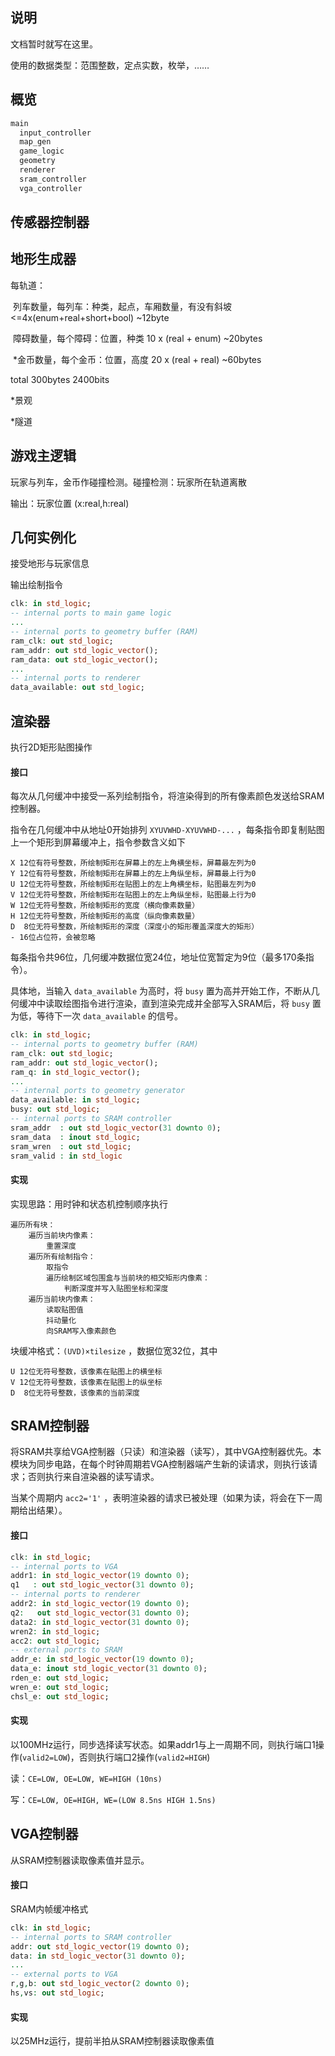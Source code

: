 ## 说明

文档暂时就写在这里。

使用的数据类型：范围整数，定点实数，枚举，……

## 概览

```vhdl
main
  input_controller
  map_gen
  game_logic
  geometry
  renderer
  sram_controller
  vga_controller
```

## 传感器控制器



## 地形生成器

每轨道：

​		列车数量，每列车：种类，起点，车厢数量，有没有斜坡 <=4x(enum+real+short+bool) \~12byte

​		障碍数量，每个障碍：位置，种类 10 x (real + enum) \~20bytes

​		\*金币数量，每个金币：位置，高度 20 x (real + real) \~60bytes

total 300bytes 2400bits

\*景观

\*隧道

## 游戏主逻辑

玩家与列车，金币作碰撞检测。碰撞检测：玩家所在轨道离散

输出：玩家位置 (x:real,h:real)

## 几何实例化

接受地形与玩家信息

输出绘制指令

```vhdl
clk: in std_logic;
-- internal ports to main game logic
...
-- internal ports to geometry buffer (RAM)
ram_clk: out std_logic;
ram_addr: out std_logic_vector();
ram_data: out std_logic_vector();
...
-- internal ports to renderer
data_available: out std_logic;
```

## 渲染器

执行2D矩形贴图操作

#### 接口

每次从几何缓冲中接受一系列绘制指令，将渲染得到的所有像素颜色发送给SRAM控制器。

指令在几何缓冲中从地址0开始排列 `XYUVWHD-XYUVWHD-...` ，每条指令即复制贴图上一个矩形到屏幕缓冲上，指令参数含义如下

```plain
X 12位有符号整数，所绘制矩形在屏幕上的左上角横坐标，屏幕最左列为0
Y 12位有符号整数，所绘制矩形在屏幕上的左上角纵坐标，屏幕最上行为0
U 12位无符号整数，所绘制矩形在贴图上的左上角横坐标，贴图最左列为0
V 12位无符号整数，所绘制矩形在贴图上的左上角纵坐标，贴图最上行为0
W 12位无符号整数，所绘制矩形的宽度（横向像素数量）
H 12位无符号整数，所绘制矩形的高度（纵向像素数量）
D  8位无符号整数，所绘制矩形的深度（深度小的矩形覆盖深度大的矩形）
- 16位占位符，会被忽略
```

每条指令共96位，几何缓冲数据位宽24位，地址位宽暂定为9位（最多170条指令）。

具体地，当输入 `data_available` 为高时，将 `busy` 置为高并开始工作，不断从几何缓冲中读取绘图指令进行渲染，直到渲染完成并全部写入SRAM后，将 `busy` 置为低，等待下一次 `data_available` 的信号。

```vhdl
clk: in std_logic;
-- internal ports to geometry buffer (RAM)
ram_clk: out std_logic;
ram_addr: out std_logic_vector();
ram_q: in std_logic_vector();
...
-- internal ports to geometry generator
data_available: in std_logic;
busy: out std_logic;
-- internal ports to SRAM controller
sram_addr  : out std_logic_vector(31 downto 0);
sram_data  : inout std_logic;
sram_wren  : out std_logic;
sram_valid : in std_logic
```

#### 实现

实现思路：用时钟和状态机控制顺序执行

```plain
遍历所有块：
    遍历当前块内像素：
        重置深度
    遍历所有绘制指令：
        取指令
        遍历绘制区域包围盒与当前块的相交矩形内像素：
            判断深度并写入贴图坐标和深度
    遍历当前块内像素：
        读取贴图值
        抖动量化
        向SRAM写入像素颜色
```

块缓冲格式：`(UVD)×tilesize` ，数据位宽32位，其中

```plain
U 12位无符号整数，该像素在贴图上的横坐标
V 12位无符号整数，该像素在贴图上的纵坐标
D  8位无符号整数，该像素的当前深度
```

## SRAM控制器

将SRAM共享给VGA控制器（只读）和渲染器（读写），其中VGA控制器优先。本模块为同步电路，在每个时钟周期若VGA控制器端产生新的读请求，则执行该请求；否则执行来自渲染器的读写请求。

当某个周期内 `acc2='1'` ，表明渲染器的请求已被处理（如果为读，将会在下一周期给出结果）。

#### 接口

```vhdl
clk: in std_logic;
-- internal ports to VGA
addr1: in std_logic_vector(19 downto 0);
q1   : out std_logic_vector(31 downto 0);
-- internal ports to renderer
addr2: in std_logic_vector(19 downto 0);
q2:   out std_logic_vector(31 downto 0);
data2: in std_logic_vector(31 downto 0);
wren2: in std_logic;
acc2: out std_logic;
-- external ports to SRAM
addr_e: in std_logic_vector(19 downto 0);
data_e: inout std_logic_vector(31 downto 0);
rden_e: out std_logic;
wren_e: out std_logic;
chsl_e: out std_logic;
```

#### 实现

以100MHz运行，同步选择读写状态。如果addr1与上一周期不同，则执行端口1操作(`valid2=LOW`)，否则执行端口2操作(`valid2=HIGH`)

读：`CE=LOW, OE=LOW, WE=HIGH (10ns)`

写：`CE=LOW, OE=HIGH, WE=(LOW 8.5ns HIGH 1.5ns)`


## VGA控制器

从SRAM控制器读取像素值并显示。

#### 接口

SRAM内帧缓冲格式

```vhdl
clk: in std_logic;
-- internal ports to SRAM controller
addr: out std_logic_vector(19 downto 0);
data: in std_logic_vector(31 downto 0);
...
-- external ports to VGA
r,g,b: out std_logic_vector(2 downto 0);
hs,vs: out std_logic;
```

#### 实现

以25MHz运行，提前半拍从SRAM控制器读取像素值
